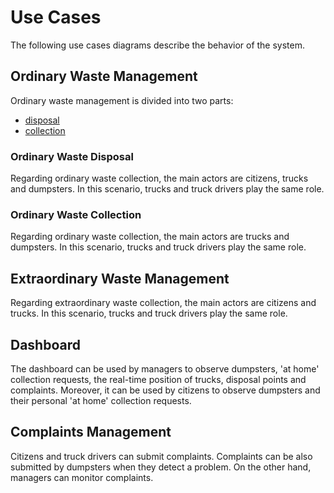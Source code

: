 # Use Cases

The following use cases diagrams describe the behavior of the system.

## Ordinary Waste Management

Ordinary waste management is divided into two parts:

* [disposal](#ordinary-waste-disposal)
* [collection](#ordinary-waste-collection)

### Ordinary Waste Disposal

Regarding ordinary waste collection, the main actors are citizens, trucks and dumpsters. In this scenario, trucks and truck drivers play the same role.

<!--![Diagram Image Link](./ordinary-disposal-use-cases.pm.puml)-->

### Ordinary Waste Collection

Regarding ordinary waste collection, the main actors are trucks and dumpsters. In this scenario, trucks and truck drivers play the same role.

<!--![Diagram Image Link](./ordinary-collection-use-cases.pm.puml)-->

## Extraordinary Waste Management

Regarding extraordinary waste collection, the main actors are citizens and trucks. In this scenario, trucks and truck drivers play the same role.

<!--![Diagram Image Link](./extraordinary-management-use-cases.pm.puml)-->

## Dashboard

The dashboard can be used by managers to observe dumpsters, 'at home' collection requests, the real-time position of trucks, disposal points and complaints. Moreover, it can be used by citizens to observe dumpsters and their personal 'at home' collection requests.

<!--![Diagram Image Link](./dashboard-use-cases.pm.puml)-->

## Complaints Management

Citizens and truck drivers can submit complaints. Complaints can be also submitted by dumpsters when they detect a problem. On the other hand, managers can monitor complaints.

<!--![Diagram Image Link](./complaints-use-cases.pm.puml)-->